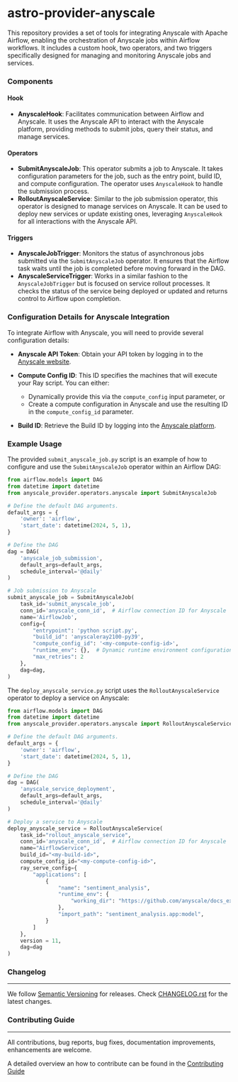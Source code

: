 # astro-provider-anyscale

This repository provides a set of tools for integrating Anyscale with Apache Airflow, enabling the orchestration of Anyscale jobs within Airflow workflows. It includes a custom hook, two operators, and two triggers specifically designed for managing and monitoring Anyscale jobs and services.

### Components

#### Hook
- **AnyscaleHook**: Facilitates communication between Airflow and Anyscale. It uses the Anyscale API to interact with the Anyscale platform, providing methods to submit jobs, query their status, and manage services.

#### Operators
- **SubmitAnyscaleJob**: This operator submits a job to Anyscale. It takes configuration parameters for the job, such as the entry point, build ID, and compute configuration. The operator uses `AnyscaleHook` to handle the submission process.
- **RolloutAnyscaleService**: Similar to the job submission operator, this operator is designed to manage services on Anyscale. It can be used to deploy new services or update existing ones, leveraging `AnyscaleHook` for all interactions with the Anyscale API.

#### Triggers
- **AnyscaleJobTrigger**: Monitors the status of asynchronous jobs submitted via the `SubmitAnyscaleJob` operator. It ensures that the Airflow task waits until the job is completed before moving forward in the DAG.
- **AnyscaleServiceTrigger**: Works in a similar fashion to the `AnyscaleJobTrigger` but is focused on service rollout processes. It checks the status of the service being deployed or updated and returns control to Airflow upon completion.

### Configuration Details for Anyscale Integration

To integrate Airflow with Anyscale, you will need to provide several configuration details:

- **Anyscale API Token**: Obtain your API token by logging in to the [Anyscale website](https://anyscale.com/).

- **Compute Config ID**: This ID specifies the machines that will execute your Ray script. You can either:
  - Dynamically provide this via the `compute_config` input parameter, or
  - Create a compute configuration in Anyscale and use the resulting ID in the `compute_config_id` parameter.

- **Build ID**: Retrieve the Build ID by logging into the [Anyscale platform](https://anyscale.com/).


### Example Usage

The provided `submit_anyscale_job.py` script is an example of how to configure and use the `SubmitAnyscaleJob` operator within an Airflow DAG:

```python
from airflow.models import DAG
from datetime import datetime
from anyscale_provider.operators.anyscale import SubmitAnyscaleJob

# Define the default DAG arguments.
default_args = {
    'owner': 'airflow',
    'start_date': datetime(2024, 5, 1),
}

# Define the DAG
dag = DAG(
    'anyscale_job_submission',
    default_args=default_args,
    schedule_interval='@daily'
)

# Job submission to Anyscale
submit_anyscale_job = SubmitAnyscaleJob(
    task_id='submit_anyscale_job',
    conn_id='anyscale_conn_id',  # Airflow connection ID for Anyscale
    name='AirflowJob',
    config={
        "entrypoint": 'python script.py',
        "build_id": 'anyscaleray2100-py39',
        "compute_config_id": '<my-compute-config-id>',
        "runtime_env": {},  # Dynamic runtime environment configurations
        "max_retries": 2
    },
    dag=dag,
)
```
The `deploy_anyscale_service.py` script uses the `RolloutAnyscaleService` operator to deploy a service on Anyscale:

```python
from airflow.models import DAG
from datetime import datetime
from anyscale_provider.operators.anyscale import RolloutAnyscaleService

# Define the default DAG arguments.
default_args = {
    'owner': 'airflow',
    'start_date': datetime(2024, 5, 1),
}

# Define the DAG
dag = DAG(
    'anyscale_service_deployment',
    default_args=default_args,
    schedule_interval='@daily'
)

# Deploy a service to Anyscale
deploy_anyscale_service = RolloutAnyscaleService(
    task_id="rollout_anyscale_service",
    conn_id='anyscale_conn_id',  # Airflow connection ID for Anyscale
    name="AirflowService",
    build_id="<my-build-id>",
    compute_config_id="<my-compute-config-id>",
    ray_serve_config={ 
        "applications": [
            {
                "name": "sentiment_analysis",
                "runtime_env": {
                    "working_dir": "https://github.com/anyscale/docs_examples/archive/refs/heads/main.zip"
                },
                "import_path": "sentiment_analysis.app:model",
            }
        ]
    },
    version = 11,
    dag=dag
)
```

### Changelog
_________

We follow [Semantic Versioning](https://semver.org/) for releases.
Check [CHANGELOG.rst](https://github.com/astronomer/astro-provider-anyscale/blob/main/CHANGELOG.rst)
for the latest changes.


### Contributing Guide
__________________

All contributions, bug reports, bug fixes, documentation improvements, enhancements are welcome.

A detailed overview an how to contribute can be found in the [Contributing Guide](https://github.com/astronomer/astro-provider-anyscale/blob/main/CONTRIBUTING.rst)